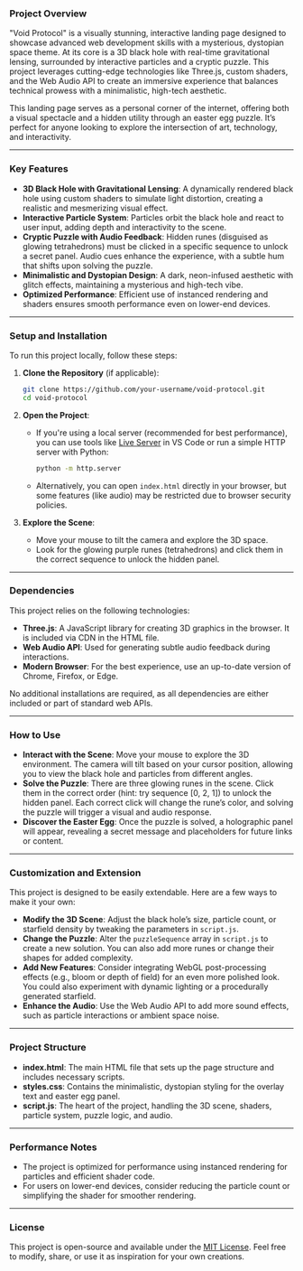 ### Project Overview
"Void Protocol" is a visually stunning, interactive landing page designed to showcase advanced web development skills with a mysterious, dystopian space theme. At its core is a 3D black hole with real-time gravitational lensing, surrounded by interactive particles and a cryptic puzzle. This project leverages cutting-edge technologies like Three.js, custom shaders, and the Web Audio API to create an immersive experience that balances technical prowess with a minimalistic, high-tech aesthetic.

This landing page serves as a personal corner of the internet, offering both a visual spectacle and a hidden utility through an easter egg puzzle. It’s perfect for anyone looking to explore the intersection of art, technology, and interactivity.

---

### Key Features
- **3D Black Hole with Gravitational Lensing**: A dynamically rendered black hole using custom shaders to simulate light distortion, creating a realistic and mesmerizing visual effect.
- **Interactive Particle System**: Particles orbit the black hole and react to user input, adding depth and interactivity to the scene.
- **Cryptic Puzzle with Audio Feedback**: Hidden runes (disguised as glowing tetrahedrons) must be clicked in a specific sequence to unlock a secret panel. Audio cues enhance the experience, with a subtle hum that shifts upon solving the puzzle.
- **Minimalistic and Dystopian Design**: A dark, neon-infused aesthetic with glitch effects, maintaining a mysterious and high-tech vibe.
- **Optimized Performance**: Efficient use of instanced rendering and shaders ensures smooth performance even on lower-end devices.

---

### Setup and Installation
To run this project locally, follow these steps:

1. **Clone the Repository** (if applicable):
   ```bash
   git clone https://github.com/your-username/void-protocol.git
   cd void-protocol
   ```

2. **Open the Project**:
   - If you're using a local server (recommended for best performance), you can use tools like [Live Server](https://marketplace.visualstudio.com/items?itemName=ritwickdey.LiveServer) in VS Code or run a simple HTTP server with Python:
     ```bash
     python -m http.server
     ```
   - Alternatively, you can open `index.html` directly in your browser, but some features (like audio) may be restricted due to browser security policies.

3. **Explore the Scene**:
   - Move your mouse to tilt the camera and explore the 3D space.
   - Look for the glowing purple runes (tetrahedrons) and click them in the correct sequence to unlock the hidden panel.

---

### Dependencies
This project relies on the following technologies:
- **Three.js**: A JavaScript library for creating 3D graphics in the browser. It is included via CDN in the HTML file.
- **Web Audio API**: Used for generating subtle audio feedback during interactions.
- **Modern Browser**: For the best experience, use an up-to-date version of Chrome, Firefox, or Edge.

No additional installations are required, as all dependencies are either included or part of standard web APIs.

---

### How to Use
- **Interact with the Scene**: Move your mouse to explore the 3D environment. The camera will tilt based on your cursor position, allowing you to view the black hole and particles from different angles.
- **Solve the Puzzle**: There are three glowing runes in the scene. Click them in the correct order (hint: try sequence [0, 2, 1]) to unlock the hidden panel. Each correct click will change the rune’s color, and solving the puzzle will trigger a visual and audio response.
- **Discover the Easter Egg**: Once the puzzle is solved, a holographic panel will appear, revealing a secret message and placeholders for future links or content.

---

### Customization and Extension
This project is designed to be easily extendable. Here are a few ways to make it your own:
- **Modify the 3D Scene**: Adjust the black hole’s size, particle count, or starfield density by tweaking the parameters in `script.js`.
- **Change the Puzzle**: Alter the `puzzleSequence` array in `script.js` to create a new solution. You can also add more runes or change their shapes for added complexity.
- **Add New Features**: Consider integrating WebGL post-processing effects (e.g., bloom or depth of field) for an even more polished look. You could also experiment with dynamic lighting or a procedurally generated starfield.
- **Enhance the Audio**: Use the Web Audio API to add more sound effects, such as particle interactions or ambient space noise.

---

### Project Structure
- **index.html**: The main HTML file that sets up the page structure and includes necessary scripts.
- **styles.css**: Contains the minimalistic, dystopian styling for the overlay text and easter egg panel.
- **script.js**: The heart of the project, handling the 3D scene, shaders, particle system, puzzle logic, and audio.

---

### Performance Notes
- The project is optimized for performance using instanced rendering for particles and efficient shader code.
- For users on lower-end devices, consider reducing the particle count or simplifying the shader for smoother rendering.

---

### License
This project is open-source and available under the [MIT License](LICENSE). Feel free to modify, share, or use it as inspiration for your own creations.
